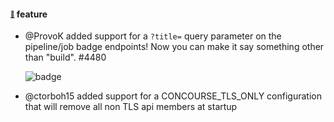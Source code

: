#### <sub><sup><a name="v560-note-4480" href="#v560-note-4480">:link:</a></sup></sub> feature

* @ProvoK added support for a `?title=` query parameter on the pipeline/job
  badge endpoints! Now you can make it say something other than "build". #4480

  ![badge](https://ci.concourse-ci.org/api/v1/teams/main/pipelines/concourse/badge?title=check%20it%20out)


* @ctorboh15 added support for a CONCOURSE_TLS_ONLY configuration that will remove all non TLS api members at startup
